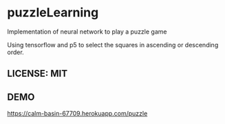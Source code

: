 # puzzleLearning

Implementation of neural network to play a puzzle game

Using tensorflow and p5 to select the squares in ascending or descending order.

## LICENSE: MIT
## DEMO
https://calm-basin-67709.herokuapp.com/puzzle
